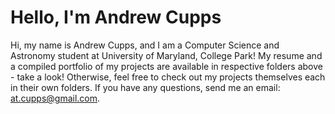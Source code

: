 # Hello, I'm Andrew Cupps

Hi, my name is Andrew Cupps, and I am a Computer Science and Astronomy student at University of Maryland, College Park! My resume and a compiled portfolio of my projects are available in respective folders above - take a look! Otherwise, feel free to check out my projects themselves each in their own folders. If you have any questions, send me an email: at.cupps@gmail.com.
